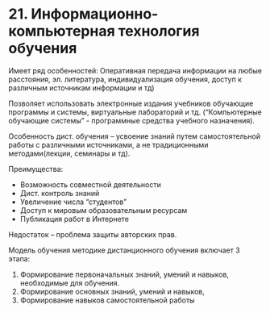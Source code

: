 # 21. Информационно-компьютерная технология обучения

Имеет ряд особенностей: Оперативная передача информации на любые расстояния, эл. литература, индивидуализация обучения, доступ к различным источникам информации и тд)

Позволяет использовать электронные издания учебников обучающие программы и системы, виртуальные лабораторий и тд. (“Компьютерные обучающие системы” - программные средства учебного назначения).

Особенность дист. обучения – усвоение знаний путем самостоятельной работы с различными источниками, а не традиционными методами(лекции, семинары и тд).

Преимущества:

- Возможность совместной деятельности
- Дист. контроль знаний
- Увеличение числа “студентов” 
- Доступ к мировым образовательным ресурсам
- Публикация работ в Интернете

Недостаток – проблема защиты авторских прав.

Модель обучения методике дистанционного обучения включает 3 этапа:

1. Формирование первоначальных знаний, умений  и  навыков,  необходимые  для  обучения.
2. Формирование основных знаний, умений и навыков,
3. Формирование навыков  самостоятельной  работы